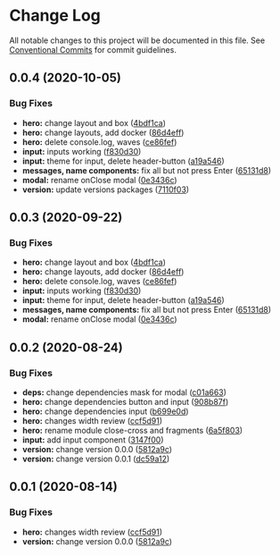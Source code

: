 # Change Log

All notable changes to this project will be documented in this file.
See [Conventional Commits](https://conventionalcommits.org) for commit guidelines.

## 0.0.4 (2020-10-05)

### Bug Fixes

- **hero:** change layout and box ([4bdf1ca](https://github.com/Atlantis-Academy/react-learn-landing/commit/4bdf1caea3bd0aecf863ff04d0926624ea644db2))
- **hero:** change layouts, add docker ([86d4eff](https://github.com/Atlantis-Academy/react-learn-landing/commit/86d4eff0254c4e07cd31705cfc40a85b7e24b143))
- **hero:** delete console.log, waves ([ce86fef](https://github.com/Atlantis-Academy/react-learn-landing/commit/ce86fef8afde6947f1e2d3ac9cfbce2072f6e9d7))
- **input:** inputs working ([f830d30](https://github.com/Atlantis-Academy/react-learn-landing/commit/f830d30f11ff862a790d1b8a5d8829818da781ad))
- **input:** theme for input, delete header-button ([a19a546](https://github.com/Atlantis-Academy/react-learn-landing/commit/a19a54617e06cd90a8afb66d00ce54100b6608d8))
- **messages, name components:** fix all but not press Enter ([65131d8](https://github.com/Atlantis-Academy/react-learn-landing/commit/65131d8d5c6517db911f1eb4d5a347114d2183a5))
- **modal:** rename onClose modal ([0e3436c](https://github.com/Atlantis-Academy/react-learn-landing/commit/0e3436c60a0091270ce878f688ba6e556ddc9be5))
- **version:** update versions packages ([7110f03](https://github.com/Atlantis-Academy/react-learn-landing/commit/7110f034c05cef804ef32c0a4e943dba33b763c3))

## 0.0.3 (2020-09-22)

### Bug Fixes

- **hero:** change layout and box ([4bdf1ca](https://github.com/Atlantis-Academy/react-learn-landing/commit/4bdf1caea3bd0aecf863ff04d0926624ea644db2))
- **hero:** change layouts, add docker ([86d4eff](https://github.com/Atlantis-Academy/react-learn-landing/commit/86d4eff0254c4e07cd31705cfc40a85b7e24b143))
- **hero:** delete console.log, waves ([ce86fef](https://github.com/Atlantis-Academy/react-learn-landing/commit/ce86fef8afde6947f1e2d3ac9cfbce2072f6e9d7))
- **input:** inputs working ([f830d30](https://github.com/Atlantis-Academy/react-learn-landing/commit/f830d30f11ff862a790d1b8a5d8829818da781ad))
- **input:** theme for input, delete header-button ([a19a546](https://github.com/Atlantis-Academy/react-learn-landing/commit/a19a54617e06cd90a8afb66d00ce54100b6608d8))
- **messages, name components:** fix all but not press Enter ([65131d8](https://github.com/Atlantis-Academy/react-learn-landing/commit/65131d8d5c6517db911f1eb4d5a347114d2183a5))
- **modal:** rename onClose modal ([0e3436c](https://github.com/Atlantis-Academy/react-learn-landing/commit/0e3436c60a0091270ce878f688ba6e556ddc9be5))

## 0.0.2 (2020-08-24)

### Bug Fixes

- **deps:** change dependencies mask for modal ([c01a663](https://github.com/Atlantis-Academy/react-learn-landing/commit/c01a663e980e1aa4c87f47707d5c70ff2f257107))
- **hero:** change dependencies button and input ([908b87f](https://github.com/Atlantis-Academy/react-learn-landing/commit/908b87fbac89a80c8012bc187c657400ee1fa723))
- **hero:** change dependencies input ([b699e0d](https://github.com/Atlantis-Academy/react-learn-landing/commit/b699e0d7f087d6ed61e44043f6366daf9d96b341))
- **hero:** changes width review ([ccf5d91](https://github.com/Atlantis-Academy/react-learn-landing/commit/ccf5d91910d007dd33460200a3b3aae21e720191))
- **hero:** rename module close-cross and fragments ([6a5f803](https://github.com/Atlantis-Academy/react-learn-landing/commit/6a5f803041966ea03e00db1db21d049549c9a0ec))
- **input:** add input component ([3147f00](https://github.com/Atlantis-Academy/react-learn-landing/commit/3147f004dd0e325d50254aa7594ca33852bf2f0f))
- **version:** change version 0.0.0 ([5812a9c](https://github.com/Atlantis-Academy/react-learn-landing/commit/5812a9cc39d1c17a3de4e75eb7a06b68bd387789))
- **version:** change version 0.0.1 ([dc59a12](https://github.com/Atlantis-Academy/react-learn-landing/commit/dc59a120ac423e2d0d557f282be696d93a832cf7))

## 0.0.1 (2020-08-14)

### Bug Fixes

- **hero:** changes width review ([ccf5d91](https://github.com/Atlantis-Academy/react-learn-landing/commit/ccf5d91910d007dd33460200a3b3aae21e720191))
- **version:** change version 0.0.0 ([5812a9c](https://github.com/Atlantis-Academy/react-learn-landing/commit/5812a9cc39d1c17a3de4e75eb7a06b68bd387789))
